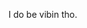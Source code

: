 I do be vibin tho.

<!---
zolotvok/zolotvok is a ✨ special ✨ repository because its `README.md` (this file) appears on your GitHub profile.
You can click the Preview link to take a look at your changes.
 
